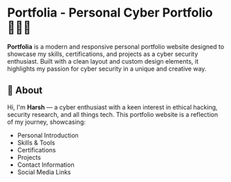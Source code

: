 # Portfolia - Personal Cyber Portfolio 👨‍💻🔥

**Portfolia** is a modern and responsive personal portfolio website designed to showcase my skills, certifications, and projects as a cyber security enthusiast. Built with a clean layout and custom design elements, it highlights my passion for cyber security in a unique and creative way.

## 🧠 About

Hi, I'm **Harsh** — a cyber enthusiast with a keen interest in ethical hacking, security research, and all things tech. This portfolio website is a reflection of my journey, showcasing:

- Personal Introduction  
- Skills & Tools  
- Certifications  
- Projects  
- Contact Information  
- Social Media Links

